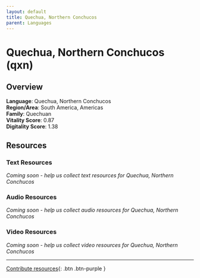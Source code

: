 ```yaml
---
layout: default
title: Quechua, Northern Conchucos
parent: Languages
---
```


# Quechua, Northern Conchucos (qxn)

## Overview

**Language**: Quechua, Northern Conchucos  
**Region/Area**: South America, Americas  
**Family**: Quechuan  
**Vitality Score**: 0.87  
**Digitality Score**: 1.38  

## Resources

### Text Resources
*Coming soon - help us collect text resources for Quechua, Northern Conchucos*

### Audio Resources
*Coming soon - help us collect audio resources for Quechua, Northern Conchucos*

### Video Resources
*Coming soon - help us collect video resources for Quechua, Northern Conchucos*

---

[Contribute resources](https://fairtrain.github.io/){: .btn .btn-purple }
